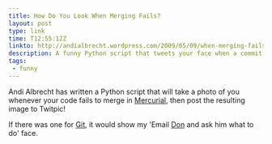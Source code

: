 ```yaml
---
title: How Do You Look When Merging Fails?
layout: post
type: link
time: T12:55:12Z
linkto: http://andialbrecht.wordpress.com/2009/05/09/when-merging-fails/
description: A funny Python script that tweets your face when a commit fails!
tags:
 - funny
---
```


Andi Albrecht has written a Python script that will take a photo of you whenever your code fails to merge in [Mercurial][1], then post the resulting image to Twitpic!

If there was one for [Git][2], it would show my 'Email [Don][3] and ask him what to do' face.

[1]:http://mercurial.selenic.com/
[2]:http://git-scm.com/
[3]:http://blog.availableimagination.com/